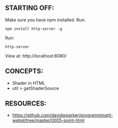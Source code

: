 ## STARTING OFF:

Make sure you have npm installed.
Run:
```
npm install http-server -g
```

Run:
```
http-server
```

View at: http://localhost:8080/

## CONCEPTS:

* Shader in HTML
* util > getShaderSource

## RESOURCES:

* https://github.com/davidwparker/programmingtil-webgl/tree/master/0005-point-html
